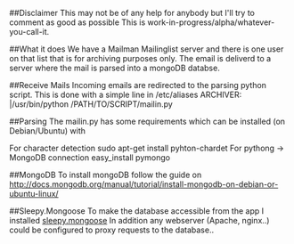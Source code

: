 ##Disclaimer
This may not be of any help for anybody but I'll try to comment as good as possible
This is work-in-progress/alpha/whatever-you-call-it.

##What it does
We have a Mailman Mailinglist server and there is one user on that list that is for archiving purposes only.
The email is deliverd to a server where the mail is parsed into a mongoDB databse.

##Receive Mails
Incoming emails are redirected to the parsing python script.
This is done with a simple line in /etc/aliases
  ARCHIVER: |/usr/bin/python /PATH/TO/SCRIPT/mailin.py

##Parsing
The mailin.py has some requirements which can be installed (on Debian/Ubuntu) with

For character detection
  sudo apt-get install pyhton-chardet
For pythong -> MongoDB connection
 easy_install pymongo

##MongoDB
To install mongoDB follow the guide on
http://docs.mongodb.org/manual/tutorial/install-mongodb-on-debian-or-ubuntu-linux/

##Sleepy.Mongoose
To make the database accessible from the app I installed [sleepy.mongoose](https://github.com/kchodorow/sleepy.mongoose)
In addition any webserver (Apache, nginx..) could be configured to proxy requests to the database..
